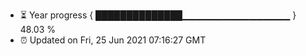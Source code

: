 - ⏳ Year progress { ██████████████▁▁▁▁▁▁▁▁▁▁▁▁▁▁▁▁ } 48.03 %
- ⏰ Updated on Fri, 25 Jun 2021 07:16:27 GMT

